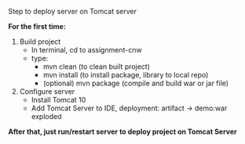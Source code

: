 Step to deploy server on Tomcat server

**For the first time:**
1) Build project
   - In terminal, cd to assignment-cnw
   - type:
     + mvn clean (to clean built project)
     + mvn install (to install package, library to local repo)
     + (optional) mvn package (compile and build war or jar file)
2) Configure server
   - Install Tomcat 10
   - Add Tomcat Server to IDE, deployment: artifact -> demo:war exploded


**After that, just run/restart server to deploy project on Tomcat Server**
